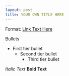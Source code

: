 ```yaml
---
layout: post
title: YOUR OWN TITLE HERE
---
```


Format:
[Link Text Here](www.URLlink.goeshere.com)

Bullets
- First tier bullet
  - Second tier bullet
    - Third tier bullet

*Italic Text*
**Bold Text**

